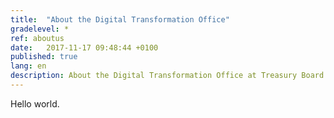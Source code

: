 ```yaml
---
title:  "About the Digital Transformation Office"
gradelevel: *
ref: aboutus
date:   2017-11-17 09:48:44 +0100
published: true
lang: en
description: About the Digital Transformation Office at Treasury Board of Canada Secretariat. 
---
```


Hello world.
